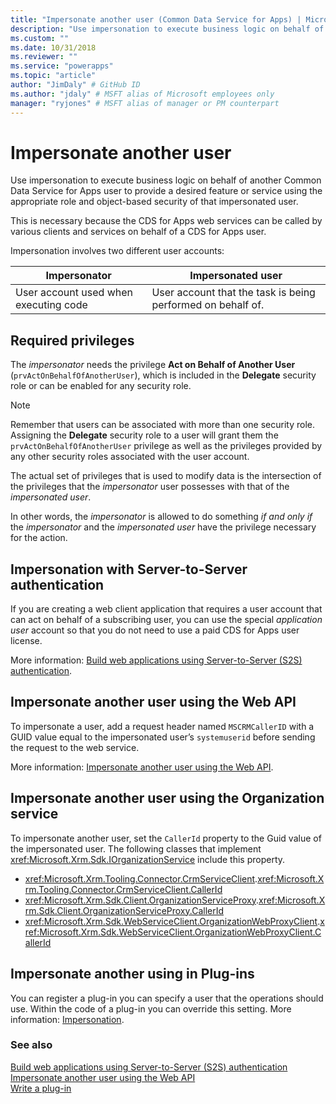 ```yaml
---
title: "Impersonate another user (Common Data Service for Apps) | Microsoft Docs" # Intent and product brand in a unique string of 43-59 chars including spaces
description: "Use impersonation to execute business logic on behalf of another Common Data Service for Apps user to provide a desired feature or service using the appropriate role and object-based security of that impersonated user." # 115-145 characters including spaces. This abstract displays in the search result.
ms.custom: ""
ms.date: 10/31/2018
ms.reviewer: ""
ms.service: "powerapps"
ms.topic: "article"
author: "JimDaly" # GitHub ID
ms.author: "jdaly" # MSFT alias of Microsoft employees only
manager: "ryjones" # MSFT alias of manager or PM counterpart
---
```

# Impersonate another user

Use impersonation to execute business logic on behalf of another Common Data Service for Apps user to provide a desired feature or service using the appropriate role and object-based security of that impersonated user. 

This is necessary because the CDS for Apps web services can be called by various clients and services on behalf of a CDS for Apps user.

Impersonation involves two different user accounts: 

|Impersonator|Impersonated user|
|--|--|
|User account used when executing code|User account that the task is being performed on behalf of.|

## Required privileges

The *impersonator* needs the privilege **Act on Behalf of Another User** (`prvActOnBehalfOfAnotherUser`), which is included in the **Delegate** security role or can be enabled for any security role.

> [!NOTE]
> Remember that users can be associated with more than one security role. Assigning the **Delegate** security role to a user will grant them the `prvActOnBehalfOfAnotherUser` privilege as well as the privileges provided by any other security roles associated with the user account.

The actual set of privileges that is used to modify data is the intersection of the privileges that the *impersonator* user possesses with that of the *impersonated user*. 

In other words, the *impersonator* is allowed to do something *if and only if* the *impersonator* and the *impersonated user* have the privilege necessary for the action.

## Impersonation with Server-to-Server authentication

If you are creating a web client application that requires a user account that can act on behalf of a subscribing user, you can use the special *application user* account so that you do not need to use a paid CDS for Apps user license.

More information: [Build web applications using Server-to-Server (S2S) authentication](build-web-applications-server-server-s2s-authentication.md).

## Impersonate another user using the Web API

To impersonate a user, add a request header named `MSCRMCallerID` with a GUID value equal to the impersonated user’s `systemuserid` before sending the request to the web service. 

More information: [Impersonate another user using the Web API](webapi/impersonate-another-user-web-api.md).


## Impersonate another user using the Organization service

To impersonate another user, set the `CallerId` property to the Guid value of the impersonated user. The following classes that implement <xref:Microsoft.Xrm.Sdk.IOrganizationService> include this property.

- <xref:Microsoft.Xrm.Tooling.Connector.CrmServiceClient>.<xref:Microsoft.Xrm.Tooling.Connector.CrmServiceClient.CallerId>
- <xref:Microsoft.Xrm.Sdk.Client.OrganizationServiceProxy>.<xref:Microsoft.Xrm.Sdk.Client.OrganizationServiceProxy.CallerId>
- <xref:Microsoft.Xrm.Sdk.WebServiceClient.OrganizationWebProxyClient>.<xref:Microsoft.Xrm.Sdk.WebServiceClient.OrganizationWebProxyClient.CallerId>

## Impersonate another using in Plug-ins

You can register a plug-in you can specify a user that the operations should use. Within the code of a plug-in you can override this setting.
More information: [Impersonation](write-plug-in.md#impersonation).


### See also

[Build web applications using Server-to-Server (S2S) authentication](build-web-applications-server-server-s2s-authentication.md)<br />
[Impersonate another user using the Web API](webapi/impersonate-another-user-web-api.md)<br />
[Write a plug-in](write-plug-in.md)

